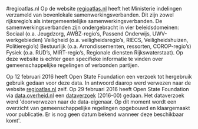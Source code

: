 #regioatlas.nl
Op de website <a href="http://www.regioatlas.nl/" target="_blank">regioatlas.nl</a> heeft het Ministerie indelingen verzameld van bovenlokale samenwerkingsverbanden. Dit zijn zowel rijksregio’s als intergemeentelijke
samenwerkingsverbanden. De samenwerkingsverbanden zijn ondergebracht in vier beleidsdomeinen: Sociaal (o.a. Jeugdzorg, AWBZ-regio’s, Passend Onderwijs,
UWV-werkgebieden) Veiligheid (o.a. veiligheidsregio’s, RIECS, Veiligheidshuizen, Politieregio’s) Bestuurlijk (o.a. Arrondissementen,
ressorten, COROP-regio’s) Fysiek (o.a. RUD’s, MIRT-regio’s, Regionale diensten Rijkswaterstaat). Op deze website is echter geen specifieke informatie te vinden over gemeenschappelijke regelingen of verbonden partijen.

Op 12 februari 2016 heeft Open State Foundation een verzoek tot hergebruik gebruik gedaan voor deze data. In antwoord daarop werd verwezen naar de website <a href="http://regioatlas.nl" target="_blank">regioatlas.nl</a> zelf. Op 29 februari 2016 heeft Open State Foundation via <a href="https://data.overheid.nl/dataverzoeken/bovenlokale-samenwerkingsverbanden" target="_blank">data.overheid.nl</a> een <a href="" target="_blank">dataverzoek</a> (2016-00) gedaan. Het dataverzoek werd 'doorverwezen naar de data-eigenaar. Op dit moment wordt een overzicht van gemeenschappelijke regelingen opgebouwd en klaargemaakt voor publicatie. Er is nog geen datum bekend wanneer deze beschikbaar komt'.
